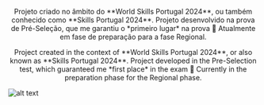 <p><center>Projeto criado no âmbito do **World Skills Portugal 2024**, ou também conhecido como **Skills Portugal 2024**.
Projeto desenvolvido na prova de Pré-Seleção, que me garantiu o *primeiro lugar* na prova 🥇
Atualmente em fase de preparação para a fase Regional.</center><p>

<p><center>Project created in the context of **World Skills Portugal 2024**, or also known as **Skills Portugal 2024**.
Project developed in the Pre-Selection test, which guaranteed me *first place* in the exam 🥇
Currently in the preparation phase for the Regional phase.</center></p>

![alt text](https://worldskillsportugal.iefp.pt/wp-content/uploads/2024/04/SP2024_1920x1080-1.jpg)

